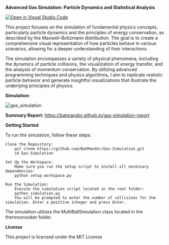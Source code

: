 **Advanced Gas Simulation: Particle Dynamics and Statistical Analysis**

[![Open in Visual Studio Code](https://classroom.github.com/assets/open-in-vscode-718a45dd9cf7e7f842a935f5ebbe5719a5e09af4491e668f4dbf3b35d5cca122.svg)](https://classroom.github.com/online_ide?assignment_repo_id=15116515&assignment_repo_type=AssignmentRepo)

This project focuses on the simulation of fundamental physics concepts, particularly particle dynamics and the principles of energy conservation, as described by the Maxwell-Boltzmann distribution. The goal is to create a comprehensive visual representation of how particles behave in various scenarios, allowing for a deeper understanding of their interactions.

The simulation encompasses a variety of physical phenomena, including the dynamics of particle collisions, the visualization of energy transfer, and the analysis of momentum conservation. By utilizing advanced programming techniques and physics algorithms, I aim to replicate realistic particle behavior and generate insightful visualizations that illustrate the underlying principles of physics.


**Simulation:**

![gas_simulation](https://github.com/user-attachments/assets/15e608c1-b399-45a3-bba5-cb82cb79f9d3)


**Summary Report:**
https://batmandor.github.io/gas-simulation-report


**Getting Started**

To run the simulation, follow these steps:

    Clone the Repository:
        git clone https://github.com/BatMandor/Gas-Simulation.git
        cd Gas-Simulation

    Set Up the Workspace:
        Make sure you run the setup script to install all necessary dependencies:
        python setup_workspace.py

    Run the Simulation:
        Execute the simulation script located in the root folder:
        python simulation.py
        You will be prompted to enter the number of collisions for the simulation. Enter a positive integer and press Enter.


The simulation utilizes the MultiBallSimulation class located in the thermosnooker folder. 

**License**

This project is licensed under the MIT License
